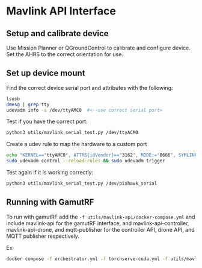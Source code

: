 # Mavlink API Interface

## Setup and calibrate device

Use Mission Planner or QGroundControl to calibrate and configure device. Set the AHRS to the correct orientation for use.

## Set up device mount
Find the correct device serial port and attributes with the following:
```bash
lsusb
dmesg | grep tty
udevadm info -a /dev/ttyAMC0  #<--use correct serial port>
```

Test if you have the correct port:
```bash
python3 utils/mavlink_serial_test.py /dev/ttyACM0
```

Create a udev rule to map the hardware to a custom port
```bash
echo "KERNEL=="ttyAMC0", ATTRS{idVendor}=="3162", MODE:="0666", SYMLINK+="pixhawk_serial"" >> /etc/udev/rules.d/60-gamutrf.rules
sudo udevadm control --reload-rules && sudo udevadm trigger
```

Test again if it is working correctly:
```bash
python3 utils/mavlink_serial_test.py /dev/pixhawk_serial
```

## Running with GamutRF

To run with gamutRF add the `-f utils/mavlink-api/docker-compose.yml` and include mavlink-api for the gamutRF interface, and mavlink-api-controller, mavlink-api-drone, and mqtt-publisher for the controller API, drone API, and MQTT publisher respectively.

Ex:
```bash
docker compose -f orchestrator.yml -f torchserve-cuda.yml -f utils/mavlink-api/mavlink-api.yaml -f geolocate.yml down mqtt mavlink-api-controller mavlink-api-drone geolocate mqtt-publisher
```